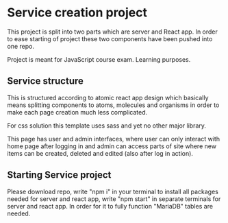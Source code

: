# Service creation project 

This project is split into two parts which are server and React app. In order to ease starting of project these two components have been pushed into one repo. 

Project is meant for JavaScript course exam. Learning purposes.

## Service structure

This is structured according to atomic react app design which basically means splitting components to atoms, molecules and organisms in order to make each page creation much less complicated.

For css solution this template uses sass and yet no other major library.

This page has user and admin interfaces, where user can only interact with home page after logging in and admin can access parts of site where new items can be created, deleted and edited (also after log in action).

## Starting Service project 

Please download repo, write "npm i" in your terminal to install all packages needed for server and react app, write "npm start" in separate terminals for server and react app. In order for it to fully function "MariaDB" tables are needed.  